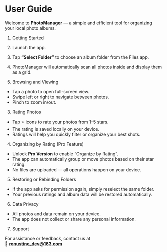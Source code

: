 # User Guide

Welcome to **PhotoManager** — a simple and efficient tool for organizing your local photo albums.



 1. Getting Started

1. Launch the app.  
2. Tap **“Select Folder”** to choose an album folder from the Files app.  
3. PhotoManager will automatically scan all photos inside and display them as a grid.



 2. Browsing and Viewing

- Tap a photo to open full-screen view.  
- Swipe left or right to navigate between photos.  
- Pinch to zoom in/out.



 3. Rating Photos

- Tap ⭐ icons to rate your photos from 1–5 stars.  
- The rating is saved locally on your device.  
- Ratings will help you quickly filter or organize your best shots.



 4. Organizing by Rating (Pro Feature)

- Unlock **Pro Version** to enable “Organize by Rating”.  
- The app can automatically group or move photos based on their star rating.  
- No files are uploaded — all operations happen on your device.



 5. Restoring or Rebinding Folders

- If the app asks for permission again, simply reselect the same folder.  
- Your previous ratings and album data will be restored automatically.



 6. Data Privacy

- All photos and data remain on your device.  
- The app does not collect or share any personal information.



 7. Support

For assistance or feedback, contact us at  
📧 **ronustine_dev@163.com**
